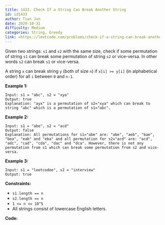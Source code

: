 ```yaml
---
title: 1433. Check If a String Can Break Another String
id: id1433
author: Tian Jun
date: 2020-10-31
difficulty: Medium
categories: String, Greedy
link: <https://leetcode.com/problems/check-if-a-string-can-break-another-string/description/>
---
```


Given two strings: `s1` and `s2` with the same size, check if some permutation
of string `s1` can break some permutation of string `s2` or vice-versa. In
other words `s2` can break `s1` or vice-versa.

A string `x` can break string `y` (both of size `n`) if `x[i] >= y[i]` (in
alphabetical order) for all `i` between `0` and `n-1`.



**Example 1:**
            
	Input: s1 = "abc", s2 = "xya"    
	Output: true    
	Explanation: "ayx" is a permutation of s2="xya" which can break to string "abc" which is a permutation of s1="abc".    

**Example 2:**
            
	Input: s1 = "abe", s2 = "acd"    
	Output: false     
	Explanation: All permutations for s1="abe" are: "abe", "aeb", "bae", "bea", "eab" and "eba" and all permutation for s2="acd" are: "acd", "adc", "cad", "cda", "dac" and "dca". However, there is not any permutation from s1 which can break some permutation from s2 and vice-versa.    

**Example 3:**
            
	Input: s1 = "leetcodee", s2 = "interview"    
	Output: true    



**Constraints:**

  * `s1.length == n`
  * `s2.length == n`
  * `1 <= n <= 10^5`
  * All strings consist of lowercase English letters.


**Code:**
